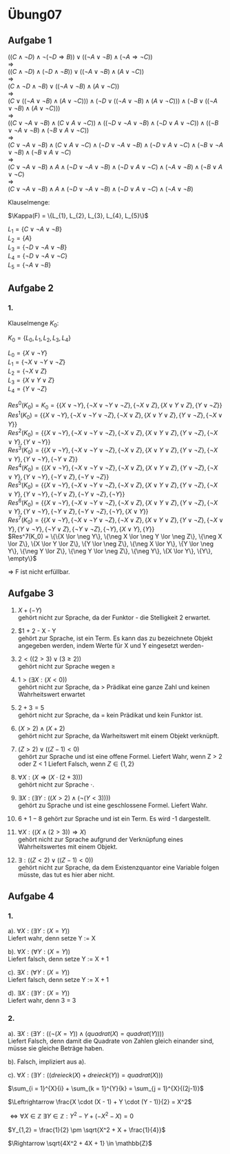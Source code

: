 # Übung07

## Aufgabe 1

$((C \wedge \neg D) \wedge \neg (\neg D \Rightarrow B)) \lor ((\neg A \lor \neg B) \wedge (\neg A \Rightarrow \neg C))$<br>
$\Rightarrow$<br>
$((C \wedge \neg D) \wedge (\neg D \wedge \neg B)) \lor ((\neg A \lor \neg B) \wedge (A \lor \neg C))$<br>
$\Rightarrow$<br>
$(C \wedge \neg D \wedge \neg B) \lor ((\neg A \lor \neg B) \wedge (A \lor \neg C))$<br>
$\Rightarrow$<br>
$(C \lor ((\neg A \lor \neg B) \wedge (A \lor \neg C))) \wedge (\neg D \lor ((\neg A \lor \neg B) \wedge (A \lor \neg C))) \wedge (\neg B \lor ((\neg A \lor \neg B) \wedge (A \lor \neg C)))$<br>
$\Rightarrow$<br>
$((C \lor \neg A \lor \neg B) \wedge (C \lor A \lor \neg C)) \wedge ((\neg D \lor \neg A \lor \neg B) \wedge (\neg D \lor A \lor \neg C)) \wedge ((\neg B \lor \neg A \lor \neg B) \wedge (\neg B \lor A \lor \neg C))$<br>
$\Rightarrow$<br>
$(C \lor \neg A \lor \neg B) \wedge (C \lor A \lor \neg C) \wedge (\neg D \lor \neg A \lor \neg B) \wedge (\neg D \lor A \lor \neg C) \wedge (\neg B \lor \neg A \lor \neg B) \wedge (\neg B \lor A \lor \neg C)$<br>
$\Rightarrow$<br>
$(C \lor \neg A \lor \neg B) \wedge A \wedge (\neg D \lor \neg A \lor \neg B) \wedge (\neg D \lor A \lor \neg C) \wedge (\neg A \lor \neg B) \wedge (\neg B \lor A \lor \neg C)$<br>
$\Rightarrow$<br>
$(C \lor \neg A \lor \neg B) \wedge A \wedge (\neg D \lor \neg A \lor \neg B) \wedge (\neg D \lor A \lor \neg C) \wedge (\neg A \lor \neg B)$<br>

Klauselmenge:

$\Kappa(F) = \{L_{1}, L_{2}, L_{3}, L_{4}, L_{5}\}$

$L_1 = \{C \lor \neg A \lor \neg B\}$<br>
$L_2 = \{A\}$<br>
$L_3 = \{\neg D \lor \neg A \lor \neg B\}$<br>
$L_4 = \{\neg D \lor \neg A \lor \neg C\}$<br>
$L_5 = \{\neg A \lor \neg B\}$<br>


## Aufgabe 2

### 1.

Klauselmenge $K_0$:

$K_0 = \{L_0, L_1, L_2, L_3, L_4\}$

$L_0 = \{X \lor \neg Y\}$<br>
$L_1 = \{\neg X \lor \neg Y \lor \neg Z\}$<br>
$L_2 = \{\neg X \lor Z\}$<br>
$L_3 = \{X \lor Y \lor Z\}$<br>
$L_4 = \{Y \lor \neg Z\}$<br>

 $Res^0(K_0) = K_0 = \{\{X \lor \neg Y\}, \{\neg X \lor \neg Y \lor \neg Z\}, \{\neg X \lor Z\}, \{X \lor Y \lor Z\}, \{Y \lor \neg Z\}\}$<br>
 $Res^1(K_0) = \{\{X \lor \neg Y\}, \{\neg X \lor \neg Y \lor \neg Z\}, \{\neg X \lor Z\}, \{X \lor Y \lor Z\}, \{Y \lor \neg Z\}, \{\neg X \lor Y\}\}$<br>
 $Res^2(K_0) = \{\{X \lor \neg Y\}, \{\neg X \lor \neg Y \lor \neg Z\}, \{\neg X \lor Z\}, \{X \lor Y \lor Z\}, \{Y \lor \neg Z\}, \{\neg X \lor Y\}, \{Y \lor \neg Y\}\}$<br>
$Res^3(K_0) = \{\{X \lor \neg Y\}, \{\neg X \lor \neg Y \lor \neg Z\}, \{\neg X \lor Z\}, \{X \lor Y \lor Z\}, \{Y \lor \neg Z\}, \{\neg X \lor Y\}, \{Y \lor \neg Y\}, \{\neg Y \lor Z\}\}$<br>
$Res^4(K_0) = \{\{X \lor \neg Y\}, \{\neg X \lor \neg Y \lor \neg Z\}, \{\neg X \lor Z\}, \{X \lor Y \lor Z\}, \{Y \lor \neg Z\}, \{\neg X \lor Y\}, \{Y \lor \neg Y\}, \{\neg Y \lor Z\}, \{\neg Y \lor \neg Z\}\}$<br>
$Res^5(K_0) = \{\{X \lor \neg Y\}, \{\neg X \lor \neg Y \lor \neg Z\}, \{\neg X \lor Z\}, \{X \lor Y \lor Z\}, \{Y \lor \neg Z\}, \{\neg X \lor Y\}, \{Y \lor \neg Y\}, \{\neg Y \lor Z\}, \{\neg Y \lor \neg Z\}, \{\neg Y\}\}$<br>
$Res^6(K_0) = \{\{X \lor \neg Y\}, \{\neg X \lor \neg Y \lor \neg Z\}, \{\neg X \lor Z\}, \{X \lor Y \lor Z\}, \{Y \lor \neg Z\}, \{\neg X \lor Y\}, \{Y \lor \neg Y\}, \{\neg Y \lor Z\}, \{\neg Y \lor \neg Z\}, \{\neg Y\}, \{X \lor Y\}\}$<br>
$Res^7(K_0) = \{\{X \lor \neg Y\}, \{\neg X \lor \neg Y \lor \neg Z\}, \{\neg X \lor Z\}, \{X \lor Y \lor Z\}, \{Y \lor \neg Z\}, \{\neg X \lor Y\}, \{Y \lor \neg Y\}, \{\neg Y \lor Z\}, \{\neg Y \lor \neg Z\}, \{\neg Y\}, \{X \lor Y\}, \{Y\}\}$<br>
$Res^7(K_0) = \{\{X \lor \neg Y\}, \{\neg X \lor \neg Y \lor \neg Z\}, \{\neg X \lor Z\}, \{X \lor Y \lor Z\}, \{Y \lor \neg Z\}, \{\neg X \lor Y\}, \{Y \lor \neg Y\}, \{\neg Y \lor Z\}, \{\neg Y \lor \neg Z\}, \{\neg Y\}, \{X \lor Y\}, \{Y\}, \empty\}$<br>

$\Rightarrow$ F ist nicht erfüllbar.


## Aufgabe 3

1. $X + (-Y)$<br>
gehört nicht zur Sprache, da der Funktor - die Stelligkeit 2 erwartet.

2. $1 + 2 - X - Y<br>
gehört zur Sprache, ist ein Term. Es kann das zu bezeichnete Objekt angegeben werden, indem Werte für X und Y eingesetzt werden-

3. $2 < ((2 > 3) \lor (3 \geq 2))$<br>
gehört nicht zur Sprache wegen $\geq$

4. $1 > (\exists X : (X < 0))$<br>
gehört nicht zur Sprache, da > Prädikat eine ganze Zahl und keinen Wahrheitswert erwartet

5. $2 + 3 = 5$<br>
gehört nicht zur Sprache, da = kein Prädikat und kein Funktor ist.

6. $(X > 2) \wedge (X + 2)$<br>
gehört nicht zur Sprache, da Warheitswert mit einem Objekt verknüpft.

7. $(Z > 2) \lor ((Z - 1) < 0)$<br>
gehört zur Sprache und ist eine offene Formel. Liefert Wahr, wenn Z > 2 oder Z < 1
Liefert Falsch, wenn $Z \in \{1,2\}$

8. $\forall X : ( X \Rightarrow (X \cdot (2+3)))$<br>
gehört nicht zur Sprache $\cdot$.

9. $\exists X : (\exists Y : ((X > 2) \wedge (\neg(Y < 3))))$<br>
gehört zu Sprache und ist eine geschlossene Formel. Liefert Wahr.

10. $6 + 1 - 8$
gehört zur Sprache und ist ein Term. Es wird -1 dargestellt.

11. $\forall X : ((X \wedge (2 > 3)) \Rightarrow X)$<br>
gehört  nicht zur Sprache aufgrund der Verknüpfung eines Wahrheitswertes mit einem Objekt.

12. $\exists : ((Z < 2) \lor ((Z - 1) < 0))$<br>
gehört nicht zur Sprache, da dem Existenzquantor eine Variable folgen müsste, das tut es hier aber nicht.


## Aufgabe 4


### 1.

a\). $\forall X : (\exists Y: (X = Y))$<br>
Liefert wahr, denn setze Y := X

b\). $\forall X : (\forall Y : (X = Y))$<br>
Liefert falsch, denn setze Y := X + 1

c\). $\exists X : (\forall Y : (X = Y))$<br>
Liefert falsch, denn setze Y := X + 1

d\). $\exists X : (\exists Y : (X = Y))$<br>
Liefert wahr, denn 3 = 3

### 2.

a\). $\exists X : (\exists Y: ((\neg (X = Y)) \wedge (quadrat(X) = quadrat(Y))))$<br>
Liefert Falsch, denn damit die Quadrate von Zahlen gleich einander sind, müsse sie gleiche Beträge haben.

b\). Falsch, impliziert aus a\).

c\). $\forall X : (\exists Y: ((dreieck(X) + dreieck(Y)) = quadrat(X)))$

$\sum_{i = 1}^{X}{i} + \sum_{k = 1}^{Y}{k} = \sum_{j = 1}^{X}{(2j-1)}$

$\Leftrightarrow \frac{X \cdot (X - 1) + Y \cdot (Y - 1)}{2} = X^2$

$\Leftrightarrow \forall X \in \mathbb{Z}\ \exists Y \in \mathbb{Z} : Y^2 - Y + (-X^2 - X) = 0$

$Y_{1,2} = \frac{1}{2} \pm \sqrt{X^2 + X + \frac{1}{4}}$

$\Rightarrow \sqrt{4X^2 + 4X + 1} \in \mathbb{Z}$

